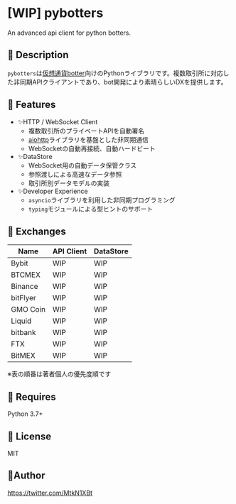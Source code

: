 # [WIP] pybotters

An advanced api client for python botters.

## 📌 Description

`pybotters`は[仮想通貨botter](https://note.com/hht/n/n61e6ecefd059)向けのPythonライブラリです。複数取引所に対応した非同期APIクライアントであり、bot開発により素晴らしいDXを提供します。

## 🚀 Features

- ✨HTTP / WebSocket Client
    - 複数取引所のプライベートAPIを自動署名
    - [aiohttp](https://docs.aiohttp.org/)ライブラリを基盤とした非同期通信
    - WebSocketの自動再接続、自動ハードビート
- ✨DataStore
    - WebSocket用の自動データ保管クラス
    - 参照渡しによる高速なデータ参照
    - 取引所別データモデルの実装
- ✨Developer Experience
    - `asyncio`ライブラリを利用した非同期プログラミング
    - `typing`モジュールによる型ヒントのサポート

## 🏦 Exchanges

| Name | API Client | DataStore | 
| --- | --- | --- |
| Bybit | WIP | WIP |
| BTCMEX | WIP | WIP |
| Binance | WIP | WIP |
| bitFlyer | WIP | WIP |
| GMO Coin | WIP | WIP |
| Liquid | WIP | WIP |
| bitbank | WIP | WIP |
| FTX | WIP | WIP |
| BitMEX | WIP | WIP |

※表の順番は著者個人の優先度順です

## 🐍 Requires

Python 3.7+

## 🗽 License

MIT

## 💖Author

https://twitter.com/MtkN1XBt
